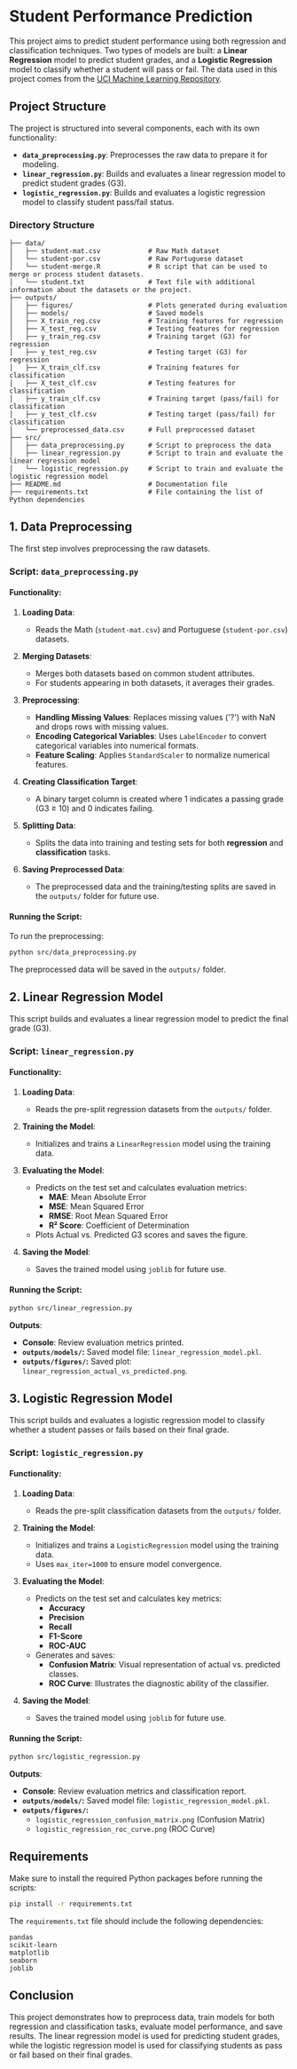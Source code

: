 
# Student Performance Prediction

This project aims to predict student performance using both regression and classification techniques. Two types of models are built: a **Linear Regression** model to predict student grades, and a **Logistic Regression** model to classify whether a student will pass or fail. The data used in this project comes from the [UCI Machine Learning Repository](https://archive.ics.uci.edu/ml/datasets/Student+Performance).

## Project Structure

The project is structured into several components, each with its own functionality:

- **`data_preprocessing.py`**: Preprocesses the raw data to prepare it for modeling.
- **`linear_regression.py`**: Builds and evaluates a linear regression model to predict student grades (G3).
- **`logistic_regression.py`**: Builds and evaluates a logistic regression model to classify student pass/fail status.

### Directory Structure

```
├── data/
│   ├── student-mat.csv            # Raw Math dataset
│   └── student-por.csv            # Raw Portuguese dataset
│   └── student-merge.R            # R script that can be used to merge or process student datasets.
│   └── student.txt                # Text file with additional information about the datasets or the project.
├── outputs/
│   ├── figures/                   # Plots generated during evaluation
│   ├── models/                    # Saved models
│   ├── X_train_reg.csv            # Training features for regression
│   ├── X_test_reg.csv             # Testing features for regression
│   ├── y_train_reg.csv            # Training target (G3) for regression
│   ├── y_test_reg.csv             # Testing target (G3) for regression
│   ├── X_train_clf.csv            # Training features for classification
│   ├── X_test_clf.csv             # Testing features for classification
│   ├── y_train_clf.csv            # Training target (pass/fail) for classification
│   ├── y_test_clf.csv             # Testing target (pass/fail) for classification
│   └── preprocessed_data.csv      # Full preprocessed dataset
├── src/
│   ├── data_preprocessing.py      # Script to preprocess the data
│   ├── linear_regression.py       # Script to train and evaluate the linear regression model
│   └── logistic_regression.py     # Script to train and evaluate the logistic regression model
├── README.md                      # Documentation file
├── requirements.txt               # File containing the list of Python dependencies
```

## 1. Data Preprocessing

The first step involves preprocessing the raw datasets.

### Script: `data_preprocessing.py`

#### Functionality:

1. **Loading Data**:
   - Reads the Math (`student-mat.csv`) and Portuguese (`student-por.csv`) datasets.
   
2. **Merging Datasets**:
   - Merges both datasets based on common student attributes.
   - For students appearing in both datasets, it averages their grades.

3. **Preprocessing**:
   - **Handling Missing Values**: Replaces missing values ('?') with NaN and drops rows with missing values.
   - **Encoding Categorical Variables**: Uses `LabelEncoder` to convert categorical variables into numerical formats.
   - **Feature Scaling**: Applies `StandardScaler` to normalize numerical features.

4. **Creating Classification Target**:
   - A binary target column is created where 1 indicates a passing grade (G3 ≥ 10) and 0 indicates failing.

5. **Splitting Data**:
   - Splits the data into training and testing sets for both **regression** and **classification** tasks.

6. **Saving Preprocessed Data**:
   - The preprocessed data and the training/testing splits are saved in the `outputs/` folder for future use.

#### Running the Script:

To run the preprocessing:

```bash
python src/data_preprocessing.py
```

The preprocessed data will be saved in the `outputs/` folder.

## 2. Linear Regression Model

This script builds and evaluates a linear regression model to predict the final grade (G3).

### Script: `linear_regression.py`

#### Functionality:

1. **Loading Data**:
   - Reads the pre-split regression datasets from the `outputs/` folder.

2. **Training the Model**:
   - Initializes and trains a `LinearRegression` model using the training data.

3. **Evaluating the Model**:
   - Predicts on the test set and calculates evaluation metrics:
     - **MAE**: Mean Absolute Error
     - **MSE**: Mean Squared Error
     - **RMSE**: Root Mean Squared Error
     - **R² Score**: Coefficient of Determination
   - Plots Actual vs. Predicted G3 scores and saves the figure.

4. **Saving the Model**:
   - Saves the trained model using `joblib` for future use.

#### Running the Script:

```bash
python src/linear_regression.py
```

**Outputs**:
- **Console**: Review evaluation metrics printed.
- **`outputs/models/`:** Saved model file: `linear_regression_model.pkl`.
- **`outputs/figures/`:** Saved plot: `linear_regression_actual_vs_predicted.png`.

## 3. Logistic Regression Model

This script builds and evaluates a logistic regression model to classify whether a student passes or fails based on their final grade.

### Script: `logistic_regression.py`

#### Functionality:

1. **Loading Data**:
   - Reads the pre-split classification datasets from the `outputs/` folder.

2. **Training the Model**:
   - Initializes and trains a `LogisticRegression` model using the training data.
   - Uses `max_iter=1000` to ensure model convergence.

3. **Evaluating the Model**:
   - Predicts on the test set and calculates key metrics:
     - **Accuracy**
     - **Precision**
     - **Recall**
     - **F1-Score**
     - **ROC-AUC**
   - Generates and saves:
     - **Confusion Matrix**: Visual representation of actual vs. predicted classes.
     - **ROC Curve**: Illustrates the diagnostic ability of the classifier.

4. **Saving the Model**:
   - Saves the trained model using `joblib` for future use.

#### Running the Script:

```bash
python src/logistic_regression.py
```

**Outputs**:
- **Console**: Review evaluation metrics and classification report.
- **`outputs/models/`:** Saved model file: `logistic_regression_model.pkl`.
- **`outputs/figures/`:**
  - `logistic_regression_confusion_matrix.png` (Confusion Matrix)
  - `logistic_regression_roc_curve.png` (ROC Curve)

## Requirements

Make sure to install the required Python packages before running the scripts:

```bash
pip install -r requirements.txt
```

The `requirements.txt` file should include the following dependencies:

```
pandas
scikit-learn
matplotlib
seaborn
joblib
```

## Conclusion

This project demonstrates how to preprocess data, train models for both regression and classification tasks, evaluate model performance, and save results. The linear regression model is used for predicting student grades, while the logistic regression model is used for classifying students as pass or fail based on their final grades.
